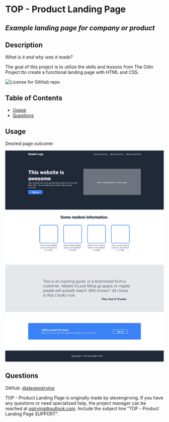 # TOP - Product Landing Page
  ## *Example landing page for company or product*
  ## Description
  *What is it and why was it made?*

  The goal of this project is to utilize the skills and lessons from The Odin Project tto create a functional landing page with HTML and CSS. 

  ![License for GitHub repo](https://img.shields.io/github/license/stevengirving/TOP-landing-page)
  ## Table of Contents
  * [Usage](#usage)
  * [Questions](#questions)
  ## Usage
Desired page outcome:

  

  ![Target page appearance](images/odin-project.png)
  
  ## Questions

  GitHub: [@stevengirving](https://api.github.com/users/stevengirving)

  TOP - Product Landing Page is originally made by stevengirving. 
  If you have any questions or need specialized help, the project manager 
  can be reached at sgirving@outlook.com. 
  Include the subject line "TOP - Product Landing Page SUPPORT".
  